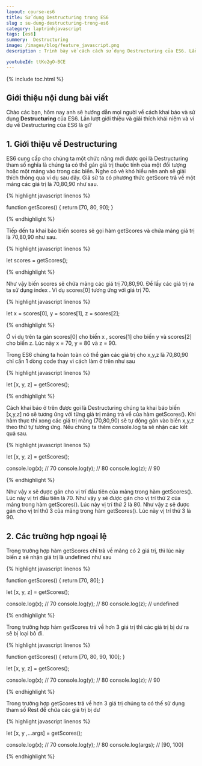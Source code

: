 ```yaml
---
layout: course-es6
title: Sử dụng Destructuring trong ES6 
slug : su-dung-destructuring-trong-es6
category: laptrinhjavascript
tags: [es6]
summery:  Destructuring
image: /images/blog/feature_javascript.png
description : Trình bày về cách cách sử dụng Destructuring của ES6. Lần lượt giới thiệu và giải thích khái niệm Destructuring trong của ES6 là gì? 

youtubeId: ttKo2gO-BCE
---
```


{% include toc.html %}

## **Giới thiệu nội dung bài viết**

Chào các bạn, hôm nay anh sẽ hướng dẫn mọi người về  cách khai báo và sử dụng <b>Destructuring </b> của ES6. Lần lượt giới thiệu và giải thích khái niệm và ví dụ về Destructuring của ES6 là gì? 

## **1. Giới thiệu về Destructuring**

ES6 cung cấp cho chúng ta một chức năng mới được gọi là Destructuring tham số nghĩa là chúng ta có thể gán giá trị thuộc tính của một đối tượng hoặc một mảng vào trong các biến. Nghe có vẻ khó hiểu nên anh sẽ giải thích thông qua ví dụ sau đây. Giả sử ta có phương thức getScore trả về một mảng các giá trị là 70,80,90 như sau.

{% highlight javascript  linenos %}

function getScores() {
   return [70, 80, 90];
}

{% endhighlight %}


Tiếp đến ta khai báo biến scores sẽ gọi hàm getScores và chứa mảng giá trị là 70,80,90 như sau.

{% highlight javascript  linenos %}

let scores = getScores();

{% endhighlight %}

Như vậy biến scores sẽ chứa mảng các giá trị 70,80,90. Để lấy các giá trị ra ta sử dụng index . Ví dụ scores[0] tương ứng với giá trị 70.

{% highlight javascript  linenos %}

let x = scores[0], 
    y = scores[1], 
    z = scores[2];

{% endhighlight %}

Ở ví dụ trên ta gán scores[0] cho biến x , scores[1] cho biến y và scores[2] cho biến z. Lúc này x = 70, y = 80 và z = 90.

Trong ES6 chúng ta hoàn toàn có thể gán các giá trị cho x,y,z là 70,80,90 chỉ cần 1 dòng code thay vì cách làm ở trên như sau

{% highlight javascript  linenos %}

let [x, y, z] = getScores();

{% endhighlight %}

Cách khai báo ở trên được gọi là Destructuring chúng ta khai báo biến [x,y,z] nó sẽ tương ứng với từng giá trị mảng trả về của hàm getScores(). Khi hàm thực thi xong các giá trị mảng (70,80,90) sẽ tự động gán vào biến x,y,z theo thứ tự tương ứng. Nếu chúng ta thêm console.log ta sẽ nhận các kết quả sau. 

{% highlight javascript  linenos %}

let [x, y, z] = getScores();

console.log(x); // 70
console.log(y); // 80
console.log(z); // 90

{% endhighlight %}

Như vậy x sẽ được gán cho vị trí đầu tiên của mảng trong hàm getScores(). Lúc này vị trí đầu tiên là 70.
Như vậy y sẽ được gán cho vị trí thứ 2 của mảng trong hàm getScores(). Lúc này vị trí thứ 2 là 80.
Như vậy z sẽ được gán cho vị trí thứ 3 của mảng trong hàm getScores(). Lúc này vị trí thứ 3 là 90.


## **2. Các trường hợp ngoại lệ**

Trong trường hợp hàm getScores chỉ trả về mảng có 2 giá trị, thì lúc này biến z sẽ nhận giá trị là undefined như sau

{% highlight javascript  linenos %}

function getScores() {
   return [70, 80];
}

let [x, y, z] = getScores();

console.log(x); // 70
console.log(y); // 80
console.log(z); // undefined

{% endhighlight %}

Trong trường hợp hàm getScores trả về hơn 3 giá trị thì các giá trị bị dư ra sẽ bị loại bỏ đi.

{% highlight javascript  linenos %}

function getScores() {
   return [70, 80, 90, 100];
}

let [x, y, z] = getScores();

console.log(x); // 70
console.log(y); // 80
console.log(z); // 90

{% endhighlight %}

Trong trường hợp getScores trả về hơn 3 giá trị chúng ta có thế sử dụng tham số Rest để chứa các giá trị bị dư


{% highlight javascript  linenos %}

let [x, y ,...args] = getScores();

console.log(x); // 70
console.log(y); // 80
console.log(args); // [90, 100]

{% endhighlight %}










